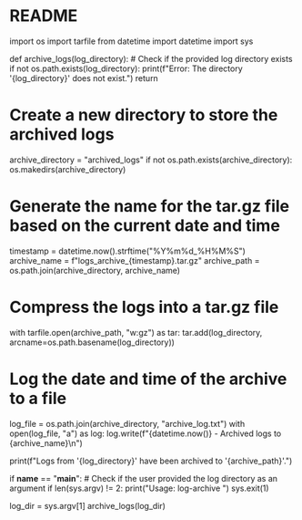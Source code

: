 # README

import os
import tarfile
from datetime import datetime
import sys

def archive_logs(log_directory):
    # Check if the provided log directory exists
    if not os.path.exists(log_directory):
        print(f"Error: The directory '{log_directory}' does not exist.")
        return

  # Create a new directory to store the archived logs
   archive_directory = "archived_logs"
   if not os.path.exists(archive_directory):
   os.makedirs(archive_directory)

  # Generate the name for the tar.gz file based on the current date and time
   timestamp = datetime.now().strftime("%Y%m%d_%H%M%S")
   archive_name = f"logs_archive_{timestamp}.tar.gz"
   archive_path = os.path.join(archive_directory, archive_name)

  # Compress the logs into a tar.gz file
   with tarfile.open(archive_path, "w:gz") as tar:
   tar.add(log_directory, arcname=os.path.basename(log_directory))

   # Log the date and time of the archive to a file
  log_file = os.path.join(archive_directory, "archive_log.txt")
  with open(log_file, "a") as log:
  log.write(f"{datetime.now()} - Archived logs to {archive_name}\n")

  print(f"Logs from '{log_directory}' have been archived to '{archive_path}'.")

if __name__ == "__main__":
    # Check if the user provided the log directory as an argument
    if len(sys.argv) != 2:
        print("Usage: log-archive <log-directory>")
        sys.exit(1)

  log_dir = sys.argv[1]
  archive_logs(log_dir)
